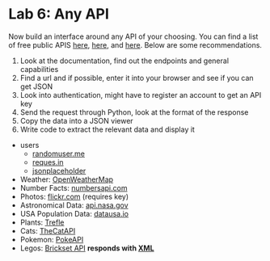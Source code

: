 


# Lab 6: Any API

Now build an interface around any API of your choosing. You can find a list of free public APIS [here](https://github.com/toddmotto/public-apis), [here](https://github.com/abhishekbanthia/Public-APIs), and [here](https://apilist.fun/). Below are some recommendations.

1. Look at the documentation, find out the endpoints and general capabilities
2. Find a url and if possible, enter it into your browser and see if you can get JSON
3. Look into authentication, might have to register an account to get an API key
4. Send the request through Python, look at the format of the response
5. Copy the data into a JSON viewer
6. Write code to extract the relevant data and display it

- users
  - [randomuser.me](https://randomuser.me/documentation)
  - [reques.in](https://reqres.in/)
  - [jsonplaceholder](https://jsonplaceholder.typicode.com/)
- Weather: [OpenWeatherMap](https://openweathermap.org/api)
- Number Facts: [numbersapi.com](http://numbersapi.com/#42)
- Photos: [flickr.com](https://www.flickr.com/services/api/) (requires key)
- Astronomical Data: [api.nasa.gov](https://api.nasa.gov/#live_example)
- USA Population Data: [datausa.io](https://datausa.io/about/api/)
- Plants: [Trefle](https://trefle.io/)
- Cats: [TheCatAPI](https://thecatapi.com/)
- Pokemon: [PokeAPI](https://pokeapi.co/)
- Legos: [Brickset API](https://brickset.com/tools/webservices/v2) **responds with [XML](https://stackoverflow.com/questions/1912434/how-do-i-parse-xml-in-python)**
